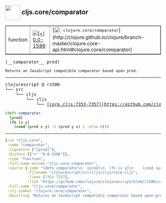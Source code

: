 ## <img width="48px" valign="middle" src="http://i.imgur.com/Hi20huC.png"> cljs.core/comparator

 <table border="1">
<tr>
<td>function</td>
<td><a href="https://github.com/cljsinfo/api-refs/tree/0.0-1586"><img valign="middle" alt="[+] 0.0-1586" src="https://img.shields.io/badge/+-0.0--1586-lightgrey.svg"></a> </td>
<td>
[<img height="24px" valign="middle" src="http://i.imgur.com/1GjPKvB.png"> <samp>clojure.core/comparator</samp>](http://clojure.github.io/clojure/branch-master/clojure.core-api.html#clojure.core/comparator)
</td>
</tr>
</table>

 <samp>
(__comparator__ pred)<br>
</samp>

```
Returns an JavaScript compatible comparator based upon pred.
```

---

 <pre>
clojurescript @ r1586
└── src
    └── cljs
        └── cljs
            └── <ins>[core.cljs:7353-7357](https://github.com/clojure/clojurescript/blob/r1586/src/cljs/cljs/core.cljs#L7353-L7357)</ins>
</pre>

```clj
(defn comparator
  [pred]
  (fn [x y]
    (cond (pred x y) -1 (pred y x) 1 :else 0)))
```


---

```clj
{:ns "cljs.core",
 :name "comparator",
 :signature ["[pred]"],
 :history [["+" "0.0-1586"]],
 :type "function",
 :full-name-encode "cljs.core_comparator",
 :source {:code "(defn comparator\n  [pred]\n  (fn [x y]\n    (cond (pred x y) -1 (pred y x) 1 :else 0)))",
          :filename "clojurescript/src/cljs/cljs/core.cljs",
          :lines [7353 7357],
          :link "https://github.com/clojure/clojurescript/blob/r1586/src/cljs/cljs/core.cljs#L7353-L7357"},
 :full-name "cljs.core/comparator",
 :clj-symbol "clojure.core/comparator",
 :docstring "Returns an JavaScript compatible comparator based upon pred."}

```
